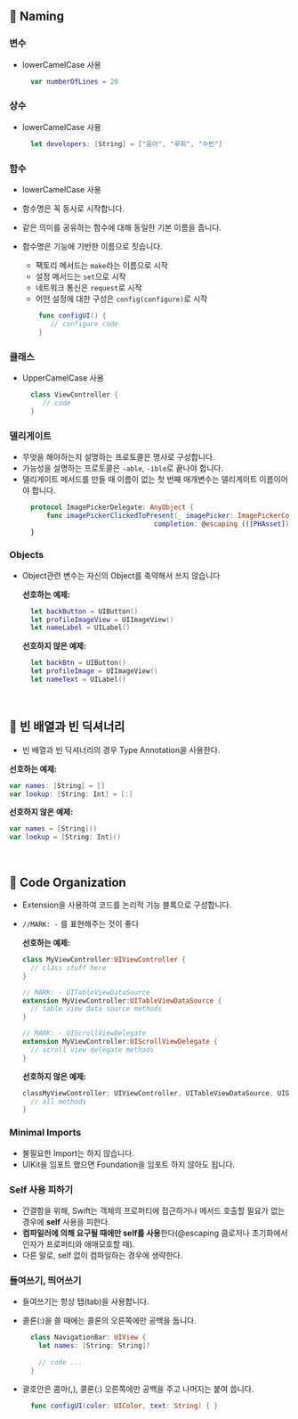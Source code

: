 ## 🌈 Naming
### 변수
- lowerCamelCase 사용<br/>
  
  ```swift
    var numberOfLines = 20
  ```
### 상수
- lowerCamelCase 사용<br/>

  ```swift
    let developers: [String] = ["윤아", "루희", "수빈"]
  ```
### 함수
- lowerCamelCase 사용
- 함수명은 꼭 동사로 시작합니다.
- 같은 의미를 공유하는 함수에 대해 동일한 기본 이름을 줍니다.
- 함수명은 기능에 기반한 이름으로 짓습니다. <br/>
 
  - 팩토리 메서드는 `make`라는 이름으로 시작
  - 설정 메서드는 `set`으로 시작
  - 네트워크 통신은 `request`로 시작
  - 어떤 설정에 대한 구성은 `config(configure)`로 시작
  
  ```swift
      func configUI() {
         // configure code
      } 
  ```

### 클래스
- UpperCamelCase 사용
  ```swift
    class ViewController {
       // code
    }
  ```

### 델리게이트
- 무엇을 해야하는지 설명하는 프로토콜은 명사로 구성합니다.
- 가능성을 설명하는 프로토콜은 `-able`, `-ible`로 끝나야 합니다.
- 델리게이트 메서드를 만들 때 이름이 없는 첫 번째 매개변수는 델리게이트 이름이어야 합니다.
  ```swift
    protocol ImagePickerDelegate: AnyObject {
        func imagePickerClickedToPresent(_ imagePicker: ImagePickerController,
                                   completion: @escaping (([PHAsset]) -> Void))
    }
  ```
### Objects
- Object관련 변수는 자신의 Object를 축약해서 쓰지 않습니다

  **선호하는 예제:**
  
  ```swift
    let backButton = UIButton()
    let profileImageView = UIImageView()
    let nameLabel = UILabel()
  ```
  
  **선호하지 않은 예제:**

  ```swift
    let backBtn = UIButton()
    let profileImage = UIImageView()
    let nameText = UILabel()
  ```
<br/>

## 🌈 빈 배열과 빈 딕셔너리
- 빈 배열과 빈 딕셔너리의 경우 Type Annotation을 사용한다.

**선호하는 예제:**

```swift
var names: [String] = []
var lookup: [String: Int] = [:]
```

**선호하지 않은 예제:**

```swift
var names = [String]()
var lookup = [String: Int]()
```

<br/>
  
## 🌈 Code Organization
- Extension을 사용하여 코드를 논리적 기능 블록으로 구성합니다.
- `//MARK: -` 를 표현해주는 것이 좋다

  **선호하는 예제:**

  ```swift
  class MyViewController:UIViewController {
    // class stuff here
  }

  // MARK: - UITableViewDataSource
  extension MyViewController:UITableViewDataSource {
    // table view data source methods
  }

  // MARK: - UIScrollViewDelegate
  extension MyViewController:UIScrollViewDelegate {
    // scroll view delegate methods
  }

  ```

  **선호하지 않은 예제:**

  ```swift
  classMyViewController: UIViewController, UITableViewDataSource, UIScrollViewDelegate {
    // all methods
  }
  ```
  
### Minimal Imports
- 불필요한 Import는 하지 않습니다.
- UIKit을 임포트 했으면 Foundation을 임포트 하지 않아도 됩니다.

### Self 사용 피하기
- 간결함을 위해, Swift는 객체의 프로퍼티에 접근하거나 메서드 호출할 필요가 없는 경우에 **self** 사용을 피한다.
- **컴파일러에 의해 요구될 때에만 self를 사용**한다(@escaping 클로저나 초기화에서 인자가 프로퍼티와 애매모호할 때).
- 다른 말로, self 없이 컴파일하는 경우에 생략한다.

### 들여쓰기, 띄어쓰기
- 들여쓰기는 항상 탭(tab)을 사용합니다.
- 콜론(:)을 쓸 때에는 콜론의 오른쪽에만 공백을 둡니다.
  
  ```swift
    class NavigationBar: UIView {
      let names: [String: String]?
      
      // code ...
    }
  ```
- 괄호안은 콤마(,), 콜론(:) 오른쪽에만 공백을 주고 나머지는 붙여 씁니다.
  ```swift
    func configUI(color: UIColor, text: String) { }
  ```
  
